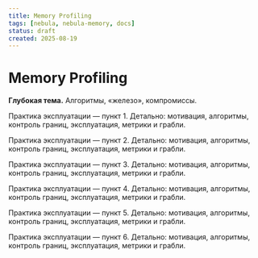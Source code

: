 ```yaml
---
title: Memory Profiling
tags: [nebula, nebula-memory, docs]
status: draft
created: 2025-08-19
---
```


# Memory Profiling

**Глубокая тема.** Алгоритмы, «железо», компромиссы.

Практика эксплуатации — пункт 1. Детально: мотивация, алгоритмы, контроль границ, эксплуатация, метрики и грабли.

Практика эксплуатации — пункт 2. Детально: мотивация, алгоритмы, контроль границ, эксплуатация, метрики и грабли.

Практика эксплуатации — пункт 3. Детально: мотивация, алгоритмы, контроль границ, эксплуатация, метрики и грабли.

Практика эксплуатации — пункт 4. Детально: мотивация, алгоритмы, контроль границ, эксплуатация, метрики и грабли.

Практика эксплуатации — пункт 5. Детально: мотивация, алгоритмы, контроль границ, эксплуатация, метрики и грабли.

Практика эксплуатации — пункт 6. Детально: мотивация, алгоритмы, контроль границ, эксплуатация, метрики и грабли.
